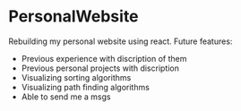 # PersonalWebsite

Rebuilding my personal website using react.
Future features:
- Previous experience with discription of them
- Previous personal projects with discription
- Visualizing sorting algorithms
- Visualizing path finding algorithms
- Able to send me a msgs
